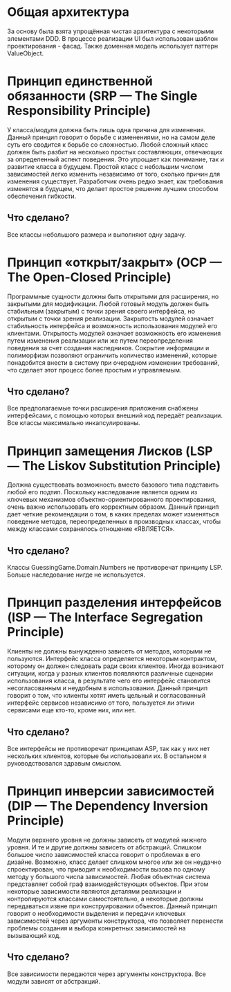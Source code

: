 # Общая архитектура

За основу была взята упрощённая чистая архитектура с некоторыми элементами DDD. В процессе реализации UI был использован шаблон проектирования - фасад. Также доменная модель использует паттерн ValueObject.

# Принцип единственной обязанности (SRP — The Single Responsibility Principle)

У класса/модуля должна быть лишь одна причина для изменения. Данный принцип
говорит о борьбе с изменениями, но на самом деле суть его сводится к борьбе со
сложностью. Любой сложный класс должен быть разбит
на несколько простых составляющих, отвечающих за определенный аспект поведения. Это упрощает как понимание, так и развитие класса в будущем. Простой
класс с небольшим числом зависимостей легко изменить независимо от того, сколько причин для изменения существует. Разработчик очень редко знает, как требования изменятся в будущем, что делает простое решение лучшим способом обеспечения гибкости.

## Что сделано?

Все классы небольшого размера и выполняют одну задачу.

# Принцип «открыт/закрыт» (OCP — The Open-Closed Principle)

Программные сущности должны быть открытыми для расширения, но закрытыми для модификации. Любой готовый модуль должен быть стабильным (закрытым) с точки зрения своего интерфейса, но открытым с точки
зрения реализации. Закрытость модулей означает стабильность интерфейса и возможность использования модулей его клиентами. Открытость модулей означает
возможность его изменения путем изменения реализации или же путем переопределения поведения за счет создания наследников. Сокрытие информации и полиморфизм позволяют ограничить количество изменений, которые понадобится
внести в систему при очередном изменении требований, что сделает этот процесс
более простым и управляемым.

## Что сделано?

Все предполагаемые точки расширения приложения снабжены интерфейсами, с помощью которых внешний код передаёт реализации. Все классы максимально инкапсулированы.

# Принцип замещения Лисков (LSP — The Liskov Substitution Principle)

Должна существовать возможность вместо базового типа подставить любой его подтип.
Поскольку наследование является одним из ключевых механизмов объектно-ориентированного проектирования, очень важно использовать его корректным образом.
Данный принцип дает четкие рекомендации о том, в каких пределах может изменяться поведение методов, переопределенных в производных классах, чтобы между
классами сохранялось отношение «ЯВЛЯЕТСЯ».

## Что сделано?

Классы GuessingGame.Domain.Numbers не противоречат принципу  LSP. Больше наследование нигде не используется.

# Принцип разделения интерфейсов (ISP — The Interface Segregation Principle)

Клиенты не должны вынужденно зависеть от методов, которыми не пользуются.
Интерфейс класса определяется некоторым контрактом, которому он должен следовать ради своих клиентов. Иногда возникают ситуации, когда у разных клиентов
появляются различные сценарии использования класса, в результате чего его интерфейс становится несогласованным и неудобным в использовании. Данный
принцип говорит о том, что клиенты хотят иметь цельный и согласованный интерфейс сервисов независимо от того, пользуется ли этими сервисами еще кто-то,
кроме них, или нет.

## Что сделано?

Все интерфейсы не противоречат принципам ASP, так как у них нет нескольких клиентов, которые бы использовали их. В остальном я руководствовался здравым смыслом.

# Принцип инверсии зависимостей (DIP — The Dependency Inversion Principle)

Модули верхнего уровня не должны зависеть от модулей нижнего уровня. И те
и другие должны зависеть от абстракций. Слишком большое число зависимостей
класса говорит о проблемах в его дизайне. Возможно, класс делает слишком многое
или же он неудачно спроектирован, что приводит к необходимости вызова по одному методу у большого числа зависимостей. Любая объектная система представляет собой граф взаимодействующих объектов. При этом некоторые зависимости
являются деталями реализации и контролируются классами самостоятельно, а некоторые должны передаваться извне при конструировании объектов. Данный
принцип говорит о необходимости выделения и передачи ключевых зависимостей
через аргументы конструктора, что позволяет перенести проблемы создания и выбора конкретных зависимостей на вызывающий код.

## Что сделано?

Все зависимости передаются через аргументы конструктора. Все модули зависят от абстракций.